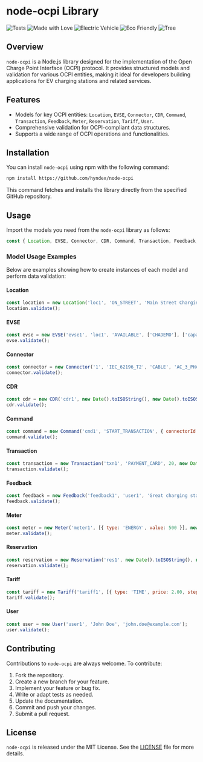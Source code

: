 # node-ocpi Library

![Tests](https://img.shields.io/badge/tests-passing-brightgreen)
![Made with Love](https://img.shields.io/badge/made%20with-love-ff69b4)
![Electric Vehicle](https://img.shields.io/badge/electric-vehicle-blue)
![Eco Friendly](https://img.shields.io/badge/eco-friendly-green)
![Tree](https://img.shields.io/badge/tree-%F0%9F%8C%B3-green)


## Overview

`node-ocpi` is a Node.js library designed for the implementation of the Open Charge Point Interface (OCPI) protocol. It provides structured models and validation for various OCPI entities, making it ideal for developers building applications for EV charging stations and related services.

## Features

- Models for key OCPI entities: `Location`, `EVSE`, `Connector`, `CDR`, `Command`, `Transaction`, `Feedback`, `Meter`, `Reservation`, `Tariff`, `User`.
- Comprehensive validation for OCPI-compliant data structures.
- Supports a wide range of OCPI operations and functionalities.

## Installation

You can install `node-ocpi` using npm with the following command:

```bash
npm install https://github.com/hyndex/node-ocpi
```

This command fetches and installs the library directly from the specified GitHub repository.

## Usage

Import the models you need from the `node-ocpi` library as follows:

```javascript
const { Location, EVSE, Connector, CDR, Command, Transaction, Feedback, Meter, Reservation, Tariff, User } = require('node-ocpi');
```

### Model Usage Examples

Below are examples showing how to create instances of each model and perform data validation:

#### Location

```javascript
const location = new Location('loc1', 'ON_STREET', 'Main Street Charging Station', '123 Main St', 'Anytown', '12345', 'USA', { latitude: 52.520008, longitude: 13.404954  });
location.validate();
```

#### EVSE

```javascript
const evse = new EVSE('evse1', 'loc1', 'AVAILABLE', ['CHADEMO'], ['capability1'], '1', { latitude: 52.520008, longitude: 13.404954 }, 'Floor1', new Date().toISOString(), 'energy_mix');
evse.validate();
```

#### Connector

```javascript
const connector = new Connector('1', 'IEC_62196_T2', 'CABLE', 'AC_3_PHASE', 400, 16, 22, new Date().toISOString());
connector.validate();
```

#### CDR

```javascript
const cdr = new CDR('cdr1', new Date().toISOString(), new Date().toISOString(), 'token1', 'WHITELIST', location, 'evse1', '1', 'meter1', 'EUR', 15.00, [], 20, 2, new Date().toISOString());
cdr.validate();
```

#### Command

```javascript
const command = new Command('cmd1', 'START_TRANSACTION', { connectorId: '1', idTag: 'tag1'  });
command.validate();
```

#### Transaction

```javascript
const transaction = new Transaction('txn1', 'PAYMENT_CARD', 20, new Date().toISOString());
transaction.validate();
```

#### Feedback

```javascript
const feedback = new Feedback('feedback1', 'user1', 'Great charging station!', 5, new Date().toISOString());
feedback.validate();
```

#### Meter

```javascript
const meter = new Meter('meter1', [{ type: 'ENERGY', value: 500 }], new Date().toISOString());
meter.validate();
```

#### Reservation

```javascript
const reservation = new Reservation('res1', new Date().toISOString(), new Date().toISOString(), 'loc1', 'evse1', { id: 'user1', name: 'John Doe'  });
reservation.validate();
```

#### Tariff

```javascript
const tariff = new Tariff('tariff1', [{ type: 'TIME', price: 2.00, step_size: 300 }]);
tariff.validate();
```

#### User

```javascript
const user = new User('user1', 'John Doe', 'john.doe@example.com');
user.validate();
```

## Contributing

Contributions to `node-ocpi` are always welcome. To contribute:

1. Fork the repository.
2. Create a new branch for your feature.
3. Implement your feature or bug fix.
4. Write or adapt tests as needed.
5. Update the documentation.
6. Commit and push your changes.
7. Submit a pull request.

## License

`node-ocpi` is released under the MIT License. See the [LICENSE](LICENSE.md) file for more details.

